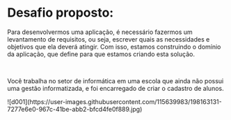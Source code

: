 <h1>Desafio proposto:</h1>

<p>Para desenvolvermos uma aplicação, é necessário fazermos um levantamento de requisitos, ou seja, escrever quais as necessidades e objetivos que ela deverá atingir. Com isso, estamos construindo o domínio da aplicação, que define para que estamos criando esta solução.</p>
<br>
<p>Você trabalha no setor de informática em uma escola que ainda não possui uma gestão informatizada, e foi encarregado de criar o cadastro de alunos.</p>
![d001](https://user-images.githubusercontent.com/115639983/198163131-7277e6e0-967c-41be-abb2-bfcd4fe0f889.jpg)
